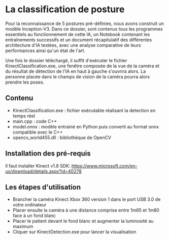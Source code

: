 # La classification de posture
Pour la reconnaissance de 5 postures pré-définies, nous avons construit un modèle Inception-V3. Dans ce dossier, sont contenus tous les programmes essentiels au fonctionnement de cette IA, un Notebook contenant les entraînements successifs et un document récapitulatif des différentes architecture d'IA testées, avec une analyse comparative de leurs performances ainsi qu'un état de l'art.

Une fois le dossier téléchargé, il suffit d'exécuter le fichier KinectClassification.exe, une fenêtre composée de la vue de la caméra et du résultat de détection de l'IA en haut à gauche s'ouvrira alors. La personne placée dans le champs de vision de la caméra pourra alors prendre les poses. 

## Contenu
- KinectClassification.exe : fichier exécutable réalisant la detection en temps réel
- main.cpp : code C++
- model.onnx : modèle entrainé en Python puis converti au format onnx compatible avec le C++
- opencv_world455.dll : bibliothèque de OpenCV

## Installation des pré-requis
Il faut installer Kinect v1.8 SDK: https://www.microsoft.com/en-us/download/details.aspx?id=40278

## Les étapes d'utilisation
- Brancher la caméra Kinect Xbox 360 version 1 dans le port USB 3.0 de votre ordinateur
- Placer ensuite la caméra à une distance comprise entre 1m65 et 1m80 face à un fond blanc
- Placer le patient devant le fond blanc et augmenter la luminosité au maximum
- Cliquer sur KinectDetection.exe pour lancer la visualisation
